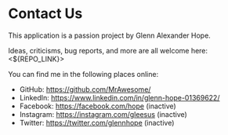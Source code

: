 # Contact Us

This application is a passion project by Glenn Alexander Hope.

Ideas, criticisms, bug reports, and more are all welcome here: <${REPO_LINK}>

You can find me in the following places online:

* GitHub: <https://github.com/MrAwesome/>
* LinkedIn: <https://www.linkedin.com/in/glenn-hope-01369622/>
* Facebook: <https://facebook.com/hope> (inactive)
* Instagram: <https://instagram.com/gleesus> (inactive)
* Twitter: <https://twitter.com/glennhope> (inactive)
